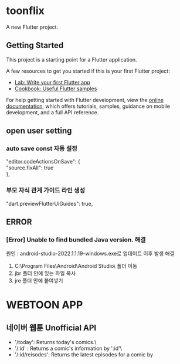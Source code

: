 # toonflix

A new Flutter project.

## Getting Started

This project is a starting point for a Flutter application.

A few resources to get you started if this is your first Flutter project:

- [Lab: Write your first Flutter app](https://docs.flutter.dev/get-started/codelab)
- [Cookbook: Useful Flutter samples](https://docs.flutter.dev/cookbook)

For help getting started with Flutter development, view the
[online documentation](https://docs.flutter.dev/), which offers tutorials,
samples, guidance on mobile development, and a full API reference.

## open user setting

### auto save const 자동 설정

"editor.codeActionsOnSave": {\
 "source.fixAll": true\
 },

### 부모 자식 관계 가이드 라인 생성

"dart.previewFlutterUiGuides": true,

## ERROR

### [Error] Unable to find bundled Java version. 해결

원인 : android-studio-2022.1.1.19-windows.exe로 업데이트 이후 발생
해결

1. C:\Program Files\Android\Android Studio\ 폴더 이동
2. jbr 폴더 안에 있는 파일 복사
3. jre 폴더 안에 붙여넣기

# WEBTOON APP

## 네이버 웹툰 Unofficial API

- '/today': Returns today's comics.\
- '/:id' : Returns a comic's information by ':id'\
- '/:id/reisodes': Returns the latest episodes for a comic by
